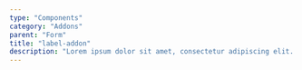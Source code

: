 ```yaml
---
type: "Components"
category: "Addons"
parent: "Form"
title: "label-addon"
description: "Lorem ipsum dolor sit amet, consectetur adipiscing elit. Nunc tempus laoreet leo sit amet iaculis."
---
```


<demo>
  <demovanilla src="vanilla/components/addons/form/label-addon">
  </demovanilla>
</demo>
